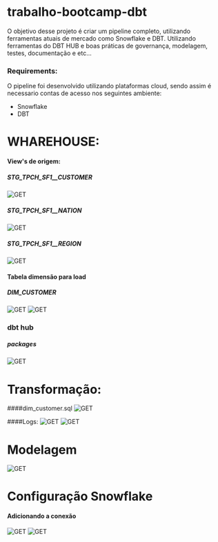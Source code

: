 # trabalho-bootcamp-dbt

O objetivo desse projeto é criar um pipeline completo, utilizando ferramentas atuais de mercado como Snowflake e DBT. Utilizando ferramentas do DBT HUB e boas práticas de governança, modelagem, testes, documentação e etc...

### Requirements:

O pipeline foi desenvolvido utilizando plataformas cloud, sendo assim é necessario contas de acesso nos seguintes ambiente:

- Snowflake
- DBT

# WHAREHOUSE:

#### View's de origem:
   ##### STG_TPCH_SF1__CUSTOMER

![GET](images/customer.png)

   ##### STG_TPCH_SF1__NATION

![GET](images/nation.png)

   ##### STG_TPCH_SF1__REGION

![GET](images/region.png)

#### Tabela dimensão para load
   ##### DIM_CUSTOMER

![GET](images/dim_customer1.png)
![GET](images/dim_customer2.png)


### dbt hub
   ##### packages 
![GET](images/packages_hub.png)
   


# Transformação:
 
   ####dim_customer.sql
![GET](images/run-dim_customer.png)
    
   ####Logs:
![GET](images/log-dim_customer1.png)
![GET](images/log-dim_customer2.png)


# Modelagem
![GET](images/modelagem.png)


# Configuração Snowflake

   #### Adicionando a conexão

![GET](images/snowflake1.png)
![GET](images/snowflake1.png)



